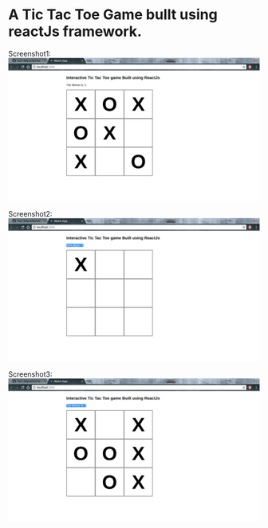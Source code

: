 # A Tic Tac Toe Game bullt using reactJs framework.

Screenshot1:
![alt text](https://github.com/ajayjaswani/Tic-Tac-Toe-Game/blob/master/screenshot-1.png?raw=true)

Screenshot2:
![alt text](https://github.com/ajayjaswani/Tic-Tac-Toe-Game/blob/master/screenshot-2.png?raw=true)

Screenshot3:
![alt text](https://github.com/ajayjaswani/Tic-Tac-Toe-Game/blob/master/screenshot-3.png?raw=true)
